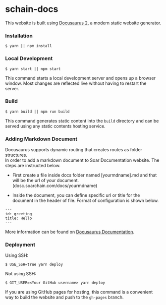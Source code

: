# schain-docs

This website is built using [Docusaurus 2](https://docusaurus.io/), a modern static website generator.

### Installation

```
$ yarn || npm install
```
 
### Local Development

```
$ yarn start || npm start
```

This command starts a local development server and opens up a browser window. Most changes are reflected live without having to restart the server.

### Build

```
$ yarn build || npm run build
```

This command generates static content into the `build` directory and can be served using any static contents hosting service.

### Adding Markdown Document

Docusaurus supports dynamic routing that creates routes as folder structures. <br/>
In order to add a markdown document to Soar Documentation website. The steps are instructed below.

- First create a file inside docs folder named [yourmdname].md and that will be the url of your document. (dosc.soarchain.com/docs/yourmdname)

- Inside the document, you can define specific url or title for the document in the header of file. Format of configuration is shown below.

```
---
id: greeting
title: Hello
---
```
More information can be found on [Docusaurus Documentation](https://docusaurus.io/docs).
### Deployment

Using SSH:

```
$ USE_SSH=true yarn deploy
```

Not using SSH:

```
$ GIT_USER=<Your GitHub username> yarn deploy
```

If you are using GitHub pages for hosting, this command is a convenient way to build the website and push to the `gh-pages` branch.

